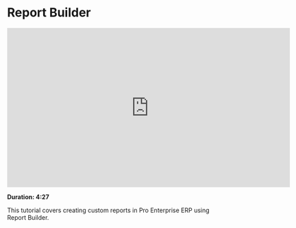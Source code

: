 # Report Builder

<iframe width="660" height="371" src="https://www.youtube.com/embed/ECRyhMvIf6Q" frameborder="0" allowfullscreen></iframe>

**Duration: 4:27**

This tutorial covers creating custom reports in Pro Enterprise ERP using Report Builder.
